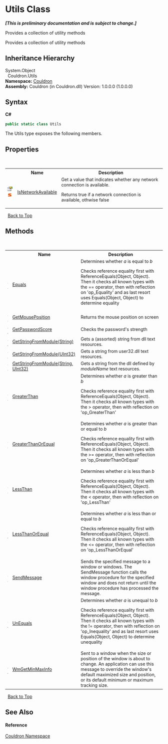 # Utils Class
 _**\[This is preliminary documentation and is subject to change.\]**_

Provides a collection of utility methods

Provides a collection of utility methods


## Inheritance Hierarchy
System.Object<br />&nbsp;&nbsp;Couldron.Utils<br />
**Namespace:**&nbsp;<a href="N_Couldron">Couldron</a><br />**Assembly:**&nbsp;Couldron (in Couldron.dll) Version: 1.0.0.0 (1.0.0.0)

## Syntax

**C#**<br />
``` C#
public static class Utils
```

The Utils type exposes the following members.


## Properties
&nbsp;<table><tr><th></th><th>Name</th><th>Description</th></tr><tr><td>![Public property](media/pubproperty.gif "Public property")![Static member](media/static.gif "Static member")</td><td><a href="P_Couldron_Utils_IsNetworkAvailable">IsNetworkAvailable</a></td><td>
Get a value that indicates whether any network connection is available. 

 Returns true if a network connection is available, othwise false</td></tr></table>&nbsp;
<a href="#utils-class">Back to Top</a>

## Methods
&nbsp;<table><tr><th></th><th>Name</th><th>Description</th></tr><tr><td>![Public method](media/pubmethod.gif "Public method")![Static member](media/static.gif "Static member")</td><td><a href="M_Couldron_Utils_Equals">Equals</a></td><td>
Determines whether *a* is equal to *b*

 Checks reference equality first with ReferenceEquals(Object, Object). Then it checks all known types with the == operator, then with reflection on 'op_Equality' and as last resort uses Equals(Object, Object) to determine equality</td></tr><tr><td>![Public method](media/pubmethod.gif "Public method")![Static member](media/static.gif "Static member")</td><td><a href="M_Couldron_Utils_GetMousePosition">GetMousePosition</a></td><td>
Returns the mouse position on screen</td></tr><tr><td>![Public method](media/pubmethod.gif "Public method")![Static member](media/static.gif "Static member")</td><td><a href="M_Couldron_Utils_GetPasswordScore">GetPasswordScore</a></td><td>
Checks the password's strength</td></tr><tr><td>![Public method](media/pubmethod.gif "Public method")![Static member](media/static.gif "Static member")</td><td><a href="M_Couldron_Utils_GetStringFromModule">GetStringFromModule(String)</a></td><td>
Gets a (assorted) string from dll text resources.</td></tr><tr><td>![Public method](media/pubmethod.gif "Public method")![Static member](media/static.gif "Static member")</td><td><a href="M_Couldron_Utils_GetStringFromModule_2">GetStringFromModule(UInt32)</a></td><td>
Gets a string from user32.dll text resources.</td></tr><tr><td>![Public method](media/pubmethod.gif "Public method")![Static member](media/static.gif "Static member")</td><td><a href="M_Couldron_Utils_GetStringFromModule_1">GetStringFromModule(String, UInt32)</a></td><td>
Gets a string from the dll defined by *moduleName* text resources.</td></tr><tr><td>![Public method](media/pubmethod.gif "Public method")![Static member](media/static.gif "Static member")</td><td><a href="M_Couldron_Utils_GreaterThan">GreaterThan</a></td><td>
Determines whether *a* is greater than *b*

 Checks reference equality first with ReferenceEquals(Object, Object). Then it checks all known types with the > operator, then with reflection on 'op_GreaterThan'</td></tr><tr><td>![Public method](media/pubmethod.gif "Public method")![Static member](media/static.gif "Static member")</td><td><a href="M_Couldron_Utils_GreaterThanOrEqual">GreaterThanOrEqual</a></td><td>
Determines whether *a* is greater than or equal to *b*

 Checks reference equality first with ReferenceEquals(Object, Object). Then it checks all known types with the >= operator, then with reflection on 'op_GreaterThanOrEqual'</td></tr><tr><td>![Public method](media/pubmethod.gif "Public method")![Static member](media/static.gif "Static member")</td><td><a href="M_Couldron_Utils_LessThan">LessThan</a></td><td>
Determines whether *a* is less than *b*

 Checks reference equality first with ReferenceEquals(Object, Object). Then it checks all known types with the < operator, then with reflection on 'op_LessThan'</td></tr><tr><td>![Public method](media/pubmethod.gif "Public method")![Static member](media/static.gif "Static member")</td><td><a href="M_Couldron_Utils_LessThanOrEqual">LessThanOrEqual</a></td><td>
Determines whether *a* is less than or equal to *b*

 Checks reference equality first with ReferenceEquals(Object, Object). Then it checks all known types with the <= operator, then with reflection on 'op_LessThanOrEqual'</td></tr><tr><td>![Public method](media/pubmethod.gif "Public method")![Static member](media/static.gif "Static member")</td><td><a href="M_Couldron_Utils_SendMessage">SendMessage</a></td><td>
Sends the specified message to a window or windows. The SendMessage function calls the window procedure for the specified window and does not return until the window procedure has processed the message.</td></tr><tr><td>![Public method](media/pubmethod.gif "Public method")![Static member](media/static.gif "Static member")</td><td><a href="M_Couldron_Utils_UnEquals">UnEquals</a></td><td>
Determines whether *a* is unequal to *b*

 Checks reference equality first with ReferenceEquals(Object, Object). Then it checks all known types with the != operator, then with reflection on 'op_Inequality' and as last resort uses Equals(Object, Object) to determine unequality</td></tr><tr><td>![Public method](media/pubmethod.gif "Public method")![Static member](media/static.gif "Static member")</td><td><a href="M_Couldron_Utils_WmGetMinMaxInfo">WmGetMinMaxInfo</a></td><td>
Sent to a window when the size or position of the window is about to change. An application can use this message to override the window's default maximized size and position, or its default minimum or maximum tracking size.</td></tr></table>&nbsp;
<a href="#utils-class">Back to Top</a>

## See Also


#### Reference
<a href="N_Couldron">Couldron Namespace</a><br />